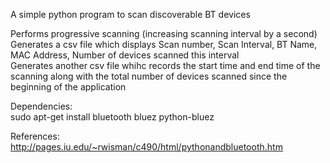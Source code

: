 A simple python program to scan discoverable BT devices  

Performs progressive scanning (increasing scanning interval by a second)  
Generates a csv file which displays Scan number, Scan Interval, BT Name, MAC Address, Number of devices scanned this interval  
Generates another csv file whihc records the start time and end time of the scanning along with the total number of devices scanned since the beginning of the application  

Dependencies:  
sudo apt-get install bluetooth bluez python-bluez  

References:  
http://pages.iu.edu/~rwisman/c490/html/pythonandbluetooth.htm  

